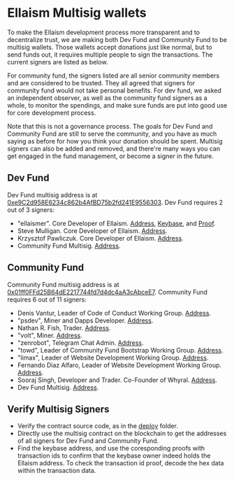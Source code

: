 # Ellaism Multisig wallets

To make the Ellaism development process more transparent and to decentralize trust, we are making both Dev Fund and Community Fund to be multisig wallets. Those wallets accept donations just like normal, but to send funds out, it requires multiple people to sign the transactions. The current signers are listed as below.

For community fund, the signers listed are all senior community members and are considered to be trusted. They all agreed that signers for community fund would not take personal benefits. For dev fund, we asked an independent observer, as well as the community fund signers as a whole, to monitor the spendings, and make sure funds are put into good use for core development process.

Note that this is not a governance process. The goals for Dev Fund and Community Fund are still to serve the community, and you have as much saying as before for how you think your donation should be spent. Multisig signers can also be added and removed, and there're many ways you can get engaged in the fund management, or become a signer in the future.

## Dev Fund

Dev Fund multisig address is at [0xe9C2d958E6234c862b4AfBD75b2fd241E9556303](https://explorer.ellaism.org/addr/0xe9C2d958E6234c862b4AfBD75b2fd241E9556303). Dev Fund requires 2 out of 3 signers:

* "ellaismer". Core Developer of Ellaism. [Address](https://explorer.ellaism.org/addr/0x0058781f3A0C1a9BE51581CBD8BC41B871c37713), [Keybase](https://keybase.io/ellaismer), and [Proof](https://explorer.ellaism.org/tx/0x350284b27e4136bc513c0cca6f6ac3959180c30534050e89243023353ac761b9).
* Steve Mulligan. Core Developer of Ellaism. [Address](https://explorer.ellaism.org/addr/0x797ff8b16d332dcc19e75a6af84a75e3a253246d).
* Krzysztof Pawliczuk. Core Developer of Ellaism. [Address](https://explorer.ellaism.org/addr/0xf48f5cff4b298fe47db71ab6a7f29b1e2fbd8571).
* Community Fund Multisig. [Address](https://explorer.ellaism.org/addr/0xA2C7779077Edc618C926AB5BA7510877C187cd92).

## Community Fund

Community Fund multisig address is at [0x01ff0FFd25B64dE2217744fd7d4dc4aA3cAbceE7](https://explorer.ellaism.org/addr/0x01ff0FFd25B64dE2217744fd7d4dc4aA3cAbceE7). Community Fund requires 6 out of 11 signers:

* Denis Vantur, Leader of Code of Conduct Working Group. [Address](https://explorer.ellaism.org/addr/0x26fE6DF9794b8d578C46006Ebe89bFc35c68F5aB).
* "psdev", Miner and Dapps Developer. [Address](https://explorer.ellaism.org/addr/0xbcc3c89701a926aedcaffd519ec4273ee024bc85).
* Nathan R. Fish, Trader. [Address](https://explorer.ellaism.org/addr/0x262FF390464045573550B642F32b698cf3F24585).
* "volt", Miner. [Address](https://explorer.ellaism.org/addr/0x8722b227C93c0a73c65e9B4b19ABb90E7103683c).
* "zenrobot", Telegram Chat Admin. [Address](https://explorer.ellaism.org/addr/0x6DEB1d33bD4a02d1Ce89FcC1229484F62862dbe6).
* "towd", Leader of Community Fund Bootstrap Working Group. [Address](https://explorer.ellaism.org/addr/0x027F37f36ED17a493C777811975f3CB2d11F8946).
* "limax", Leader of Website Development Working Group. [Address](https://explorer.ellaism.org/addr/0x52EB48dE2aDBc87d1E1f564CA96151CDA0B9D054).
* Fernando Diaz Alfaro, Leader of Website Development Working Group. [Address](https://explorer.ellaism.org/addr/0x0B51933c62592c46995d0E01E58cE4571Ab2A05B).
* Sooraj Singh, Developer and Trader. Co-Founder of Whyral. [Address](https://explorer.ellaism.org/addr/0x1B4D27704b19Cb121c93ce188284e7df659bEa34).
* Dev Fund Multisig. [Address](https://explorer.ellaism.org/addr/0xe9C2d958E6234c862b4AfBD75b2fd241E9556303).

## Verify Multisig Signers

* Verify the contract source code, as in the [deploy](https://github.com/ellaism/meta/tree/master/multisig/deploy) folder.
* Directly use the multisig contract on the blockchain to get the addresses of all signers for Dev Fund and Community Fund.
* Find the keybase address, and use the coresponding proofs with transaction ids to confirm that the keybase owner indeed holds the Ellaism address. To check the transaction id proof, decode the hex data within the transaction data.
